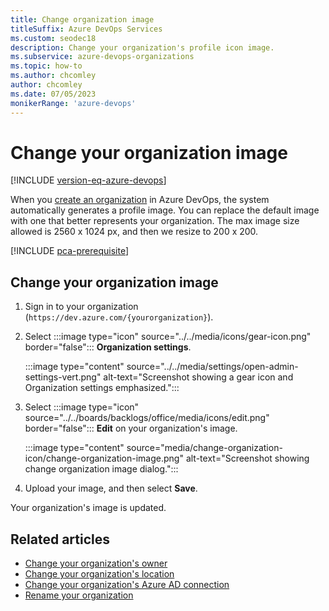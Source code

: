 ```yaml
---
title: Change organization image
titleSuffix: Azure DevOps Services
ms.custom: seodec18
description: Change your organization's profile icon image.
ms.subservice: azure-devops-organizations
ms.topic: how-to
ms.author: chcomley
author: chcomley
ms.date: 07/05/2023
monikerRange: 'azure-devops'
---
```


# Change your organization image

[!INCLUDE [version-eq-azure-devops](../../includes/version-eq-azure-devops.md)]

When you [create an organization](create-organization.md) in Azure DevOps, the system automatically generates a profile image. You can replace the default image with one that better represents your organization. The max image size allowed is 2560 x 1024 px, and then we resize to 200 x 200.

[!INCLUDE [pca-prerequisite](includes/pca-prerequisite.md)]

## Change your organization image

1. Sign in to your organization (```https://dev.azure.com/{yourorganization}```).

2. Select :::image type="icon" source="../../media/icons/gear-icon.png" border="false"::: **Organization settings**.

   :::image type="content" source="../../media/settings/open-admin-settings-vert.png" alt-text="Screenshot showing a gear icon and Organization settings emphasized.":::

3. Select :::image type="icon" source="../../boards/backlogs/office/media/icons/edit.png" border="false"::: **Edit** on your organization's image.

   :::image type="content" source="media/change-organization-icon/change-organization-image.png" alt-text="Screenshot showing change organization image dialog.":::

4. Upload your image, and then select **Save**.

Your organization's image is updated.

## Related articles

- [Change your organization's owner](change-organization-ownership.md)
- [Change your organization's location](change-organization-location.md)
- [Change your organization's Azure AD connection](change-azure-ad-connection.md)
- [Rename your organization](rename-organization.md)

